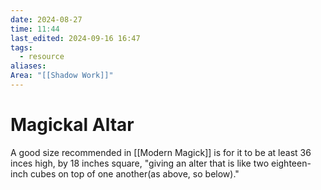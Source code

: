 ```yaml
---
date: 2024-08-27
time: 11:44
last_edited: 2024-09-16 16:47
tags:
  - resource
aliases: 
Area: "[[Shadow Work]]"
---
```

# Magickal Altar
A good size recommended in [[Modern Magick]] is for it to be at least 36 inces high, by 18 inches square, "giving an alter that is like two eighteen-inch cubes on top of one another(as above, so below)."
